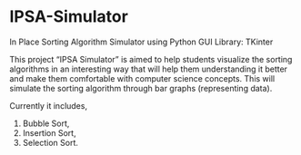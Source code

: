 # IPSA-Simulator
In Place Sorting Algorithm Simulator using Python GUI Library: TKinter

This project “IPSA Simulator” is aimed to help students visualize the sorting algorithms in an interesting way 
that will help them understanding it better and make them comfortable with computer science concepts. 
This will simulate the sorting algorithm through bar graphs (representing data).

Currently it includes,  
1. Bubble Sort,
2. Insertion Sort,
3. Selection Sort.
